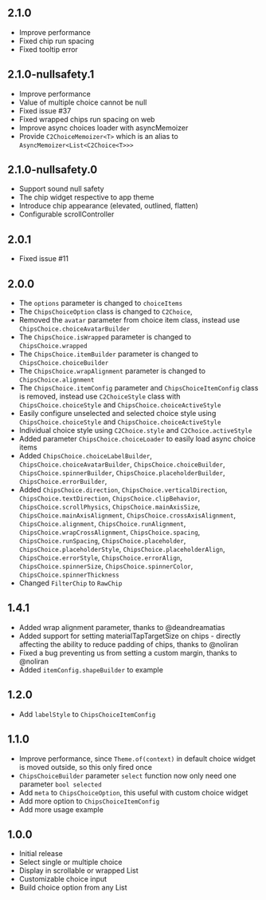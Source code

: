 ## 2.1.0

* Improve performance
* Fixed chip run spacing
* Fixed tooltip error

## 2.1.0-nullsafety.1

* Improve performance
* Value of multiple choice cannot be null
* Fixed issue #37
* Fixed wrapped chips run spacing on web
* Improve async choices loader with asyncMemoizer
* Provide `C2ChoiceMemoizer<T>` which is an alias to `AsyncMemoizer<List<C2Choice<T>>>`

## 2.1.0-nullsafety.0

* Support sound null safety
* The chip widget respective to app theme
* Introduce chip appearance (elevated, outlined, flatten)
* Configurable scrollController

## 2.0.1

* Fixed issue #11

## 2.0.0

* The `options` parameter is changed to `choiceItems`
* The `ChipsChoiceOption` class is changed to `C2Choice`,
* Removed the `avatar` parameter from choice item class, instead use `ChipsChoice.choiceAvatarBuilder`
* The `ChipsChoice.isWrapped` parameter is changed to `ChipsChoice.wrapped`
* The `ChipsChoice.itemBuilder` parameter is changed to `ChipsChoice.choiceBuilder`
* The `ChipsChoice.wrapAlignment` parameter is changed to `ChipsChoice.alignment`
* The `ChipsChoice.itemConfig` parameter and `ChipsChoiceItemConfig` class is removed, instead use `C2ChoiceStyle` class with `ChipsChoice.choiceStyle` and `ChipsChoice.choiceActiveStyle`
* Easily configure unselected and selected choice style using `ChipsChoice.choiceStyle` and `ChipsChoice.choiceActiveStyle`
* Individual choice style using `C2Choice.style` and `C2Choice.activeStyle`
* Added parameter `ChipsChoice.choiceLoader` to easily load async choice items
* Added `ChipsChoice.choiceLabelBuilder`, `ChipsChoice.choiceAvatarBuilder`, `ChipsChoice.choiceBuilder`, `ChipsChoice.spinnerBuilder`, `ChipsChoice.placeholderBuilder`, `ChipsChoice.errorBuilder`,
* Added `ChipsChoice.direction`, `ChipsChoice.verticalDirection`, `ChipsChoice.textDirection`, `ChipsChoice.clipBehavior`, `ChipsChoice.scrollPhysics`, `ChipsChoice.mainAxisSize`, `ChipsChoice.mainAxisAlignment`, `ChipsChoice.crossAxisAlignment`, `ChipsChoice.alignment`, `ChipsChoice.runAlignment`, `ChipsChoice.wrapCrossAlignment`, `ChipsChoice.spacing`, `ChipsChoice.runSpacing`, `ChipsChoice.placeholder`, `ChipsChoice.placeholderStyle`, `ChipsChoice.placeholderAlign`, `ChipsChoice.errorStyle`, `ChipsChoice.errorAlign`, `ChipsChoice.spinnerSize`, `ChipsChoice.spinnerColor`, `ChipsChoice.spinnerThickness`
* Changed `FilterChip` to `RawChip`

## 1.4.1

* Added wrap alignment parameter, thanks to @deandreamatias
* Added support for setting materialTapTargetSize on chips - directly affecting the ability to reduce padding of chips, thanks to @noliran
* Fixed a bug preventing us from setting a custom margin, thanks to @noliran
* Added `itemConfig.shapeBuilder` to example

## 1.2.0

* Add `labelStyle` to `ChipsChoiceItemConfig`

## 1.1.0

* Improve performance, since `Theme.of(context)` in default choice widget is moved outside, so this only fired once
* `ChipsChoiceBuilder` parameter `select` function now only need one parameter `bool selected`
* Add `meta` to `ChipsChoiceOption`, this useful with custom choice widget
* Add more option to `ChipsChoiceItemConfig`
* Add more usage example

## 1.0.0

* Initial release
* Select single or multiple choice
* Display in scrollable or wrapped List
* Customizable choice input
* Build choice option from any List
